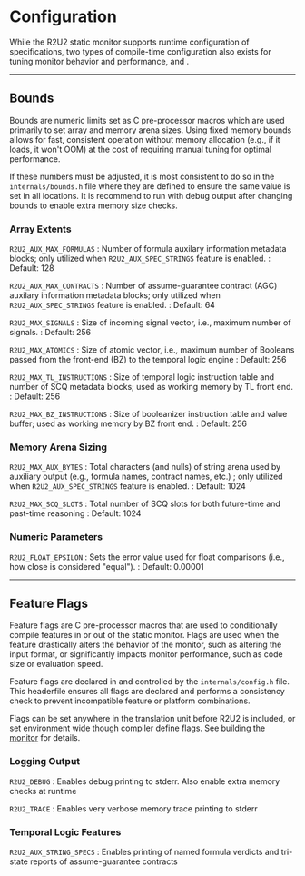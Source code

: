 # Configuration

While the R2U2 static monitor supports runtime configuration of specifications, two types of compile-time configuration also exists for tuning monitor behavior and performance, [](#bounds) and [](#feature-flags).

---

## Bounds

Bounds are numeric limits set as C pre-processor macros which are used primarily to set array and memory arena sizes.
Using fixed memory bounds allows for fast, consistent operation without memory allocation (e.g., if it loads, it won't OOM) at the cost of requiring manual tuning for optimal performance.

If these numbers must be adjusted, it is most consistent to do so in the `internals/bounds.h` file where they are defined to ensure the same value is set in all locations.
It is recommend to run with debug output after changing bounds to enable extra memory size checks.


### Array Extents

`R2U2_AUX_MAX_FORMULAS`
: Number of formula auxilary information metadata blocks; only utilized when `R2U2_AUX_SPEC_STRINGS` feature is enabled. 
: Default: 128

`R2U2_AUX_MAX_CONTRACTS`
: Number of assume-guarantee contract (AGC) auxilary information metadata blocks; only utilized when `R2U2_AUX_SPEC_STRINGS` feature is enabled. 
: Default: 64

`R2U2_MAX_SIGNALS`
: Size of incoming signal vector, i.e., maximum number of signals. 
: Default: 256

`R2U2_MAX_ATOMICS`
: Size of atomic vector, i.e., maximum number of Booleans passed from the front-end (BZ) to the temporal logic engine
: Default: 256

`R2U2_MAX_TL_INSTRUCTIONS`
: Size of temporal logic instruction table and number of SCQ metadata blocks; used as working memory by TL front end. 
: Default: 256

`R2U2_MAX_BZ_INSTRUCTIONS`
: Size of booleanizer instruction table and value buffer; used as working memory by BZ front end. 
: Default: 256


### Memory Arena Sizing

`R2U2_MAX_AUX_BYTES`
: Total characters (and nulls) of string arena used by auxiliary output (e.g., formula names, contract names, etc.) ; only utilized when `R2U2_AUX_SPEC_STRINGS` feature is enabled. 
: Default: 1024

`R2U2_MAX_SCQ_SLOTS`
: Total number of SCQ slots for both future-time and past-time reasoning
: Default: 1024

### Numeric Parameters

`R2U2_FLOAT_EPSILON`
: Sets the error value used for float comparisons (i.e., how close is considered "equal").
: Default: 0.00001

---

## Feature Flags

Feature flags are C pre-processor macros that are used to conditionally compile features in or out of the static monitor.
Flags are used when the feature drastically alters the behavior of the monitor, such as altering the input format, or significantly impacts monitor performance, such as code size or evaluation speed.

Feature flags are declared in and controlled by the `internals/config.h` file.
This headerfile ensures all flags are declared and performs a consistency check to prevent incompatible feature or platform combinations.

Flags can be set anywhere in the translation unit before R2U2 is included, or set environment wide though compiler define flags.
See [building the monitor](./building.md) for details.

### Logging Output

`R2U2_DEBUG`
: Enables debug printing to stderr. Also enable extra memory checks at runtime

`R2U2_TRACE`
: Enables very verbose memory trace printing to stderr


### Temporal Logic Features

`R2U2_AUX_STRING_SPECS`
: Enables printing of named formula verdicts and tri-state reports of assume-guarantee contracts

